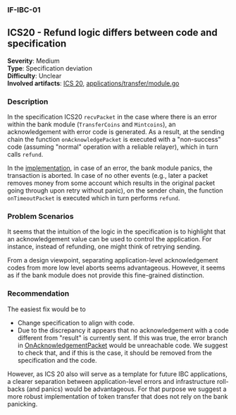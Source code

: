 
### IF-IBC-01
## ICS20 - Refund logic differs between code and specification 

**Severity**: Medium  
**Type**: Specification deviation  
**Difficulty**: Unclear  
**Involved artifacts**: [ICS 20](https://github.com/cosmos/ics/tree/e01da1d1346e578297148c9833ee4412e1b2f254/spec/ics-020-fungible-token-transfer), [applications/transfer/module.go](https://github.com/cosmos/cosmos-sdk/blob/7e6978ae551bbed439c69178184dea0a25d0e747/x/ibc/applications/transfer/module.go)

### Description

In the specification ICS20 `recvPacket` in the case where there is an error within the bank module 
(`TransferCoins` and `Mintcoins`), an acknowledgement with error code is generated. As a result, at the sending chain 
the function `onAcknowledgePacket` is executed with a "non-success" code (assuming "normal" operation with a reliable 
relayer), which in turn calls `refund`.

In the [implementation](https://github.com/cosmos/cosmos-sdk/blob/7e6978ae551bbed439c69178184dea0a25d0e747/x/ibc/applications/transfer/keeper/relay.go#L284), 
in case of an error, the bank module panics, the transaction is aborted. In case of no other events 
(e.g., later a packet removes money from some account which results in the original packet going through upon 
retry without panic), on the sender chain, the function `onTimeoutPacket` is executed which in turn performs `refund`.

### Problem Scenarios

It seems that the intuition of the logic in the specification is to highlight that an acknowledgement value can be 
used to control the application. For instance, instead of refunding, one might think of retrying sending. 

From a design viewpoint, separating application-level acknowledgement codes from more low level aborts seems 
advantageous. However, it seems as if the bank module does not provide this fine-grained distinction.


### Recommendation

The easiest fix would be to 
- Change specification to align with code.
- Due to the discrepancy it appears that no acknowledgement with a code different from "result" is currently sent. 
  If this was true, the error branch in 
  [OnAcknowledgementPacket](https://github.com/cosmos/cosmos-sdk/blob/7e6978ae551bbed439c69178184dea0a25d0e747/x/ibc/applications/transfer/keeper/relay.go#L312) 
  would be unreachable code. We suggest to check that, and if this is the case, it should be removed from the 
  specification and the code.

However, as ICS 20 also will serve as a template for future IBC applications, a clearer separation between 
application-level errors and infrastructure roll-backs (and panics) would be advantageous. For that purpose we suggest 
a more robust implementation of token transfer that does not rely on the bank panicking.
